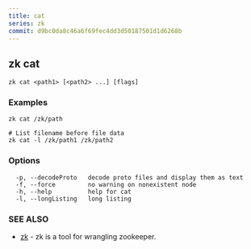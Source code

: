 ```yaml
---
title: cat
series: zk
commit: d9bc0da8c46a6f69fec4dd3d50187501d1d6268b
---
```

## zk cat



```
zk cat <path1> [<path2> ...] [flags]
```

### Examples

```
zk cat /zk/path

# List filename before file data
zk cat -l /zk/path1 /zk/path2
```

### Options

```
  -p, --decodeProto   decode proto files and display them as text
  -f, --force         no warning on nonexistent node
  -h, --help          help for cat
  -l, --longListing   long listing
```

### SEE ALSO

* [zk](../)	 - zk is a tool for wrangling zookeeper.

